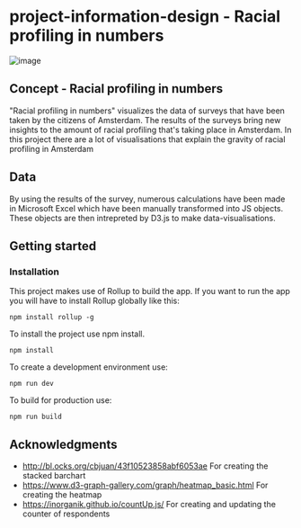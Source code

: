 # project-information-design - Racial profiling in numbers

![image](https://user-images.githubusercontent.com/33430669/73065587-38fec200-3ea4-11ea-8b4f-67c4dad09787.png)

## Concept - Racial profiling in numbers

"Racial profiling in numbers" visualizes the data of surveys that have been taken by the citizens of Amsterdam. The results of the surveys bring new insights to the amount of racial profiling that's taking place in Amsterdam. In this project there are a lot of visualisations that explain the gravity of racial profiling in Amsterdam

## Data

By using the results of the survey, numerous calculations have been made in Microsoft Excel which have been manually transformed into JS objects. These objects are then intrepreted by D3.js to make data-visualisations.

## Getting started

### Installation

This project makes use of Rollup to build the app. If you want to run the app you will have to install Rollup globally like this:

`npm install rollup -g`

To install the project use npm install.

`npm install`

To create a development environment use:

`npm run dev`

To build for production use:

`npm run build`

## Acknowledgments

- http://bl.ocks.org/cbjuan/43f10523858abf6053ae For creating the stacked barchart
- https://www.d3-graph-gallery.com/graph/heatmap_basic.html For creating the heatmap
- https://inorganik.github.io/countUp.js/ For creating and updating the counter of respondents
